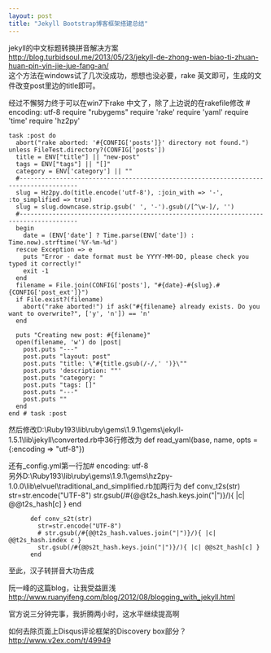 ```yaml
---
layout: post
title: "Jekyll Bootstrap博客框架搭建总结"
---
```


jekyll的中文标题转换拼音解决方案   
http://blog.turbidsoul.me/2013/05/23/jekyll-de-zhong-wen-biao-ti-zhuan-huan-pin-yin-jie-jue-fang-an/  
这个方法在windows试了几次没成功，想想也没必要，rake 英文即可，生成的文件改变post里边的title即可。


经过不懈努力终于可以在win7下rake 中文了，除了上边说的在rakefile修改
	# encoding: utf-8
	require "rubygems"
	require 'rake'
	require 'yaml'
	require 'time'
	require 'hz2py'

	task :post do
	  abort("rake aborted: '#{CONFIG['posts']}' directory not found.") unless FileTest.directory?(CONFIG['posts'])
	  title = ENV["title"] || "new-post"
	  tags = ENV["tags"] || "[]"
	  category = ENV['category'] || ""
	  #--------------------------------------------------------------------------------------
	  slug = Hz2py.do(title.encode('utf-8'), :join_with => '-', :to_simplified => true)
	  slug = slug.downcase.strip.gsub(' ', '-').gsub(/[^\w-]/, '')
	  #--------------------------------------------------------------------------------------
	  begin
	    date = (ENV['date'] ? Time.parse(ENV['date']) : Time.now).strftime('%Y-%m-%d')
	  rescue Exception => e
	    puts "Error - date format must be YYYY-MM-DD, please check you typed it correctly!"
	    exit -1
	  end
	  filename = File.join(CONFIG['posts'], "#{date}-#{slug}.#{CONFIG['post_ext']}")
	  if File.exist?(filename)
	    abort("rake aborted!") if ask("#{filename} already exists. Do you want to overwrite?", ['y', 'n']) == 'n'
	  end

	  puts "Creating new post: #{filename}"
	  open(filename, 'w') do |post|
	    post.puts "---"
	    post.puts "layout: post"
	    post.puts "title: \"#{title.gsub(/-/,' ')}\""
	    post.puts 'description: ""'
	    post.puts "category: "
	    post.puts "tags: []"
	    post.puts "---"
	    post.puts ""
	  end
	end # task :post

然后修改D:\Ruby193\lib\ruby\gems\1.9.1\gems\jekyll-1.5.1\lib\jekyll\converted.rb中36行修改为
	def read_yaml(base, name, opts = {:encoding => "utf-8"})

还有_config.yml第一行加# encoding: utf-8   
另外D:\Ruby193\lib\ruby\gems\1.9.1\gems\hz2py-1.0.0\lib\elvuel\traditional_and_simplified.rb加两行为
	      def conv_t2s(str)
	      	str=str.encode("UTF-8")
	        str.gsub(/#{@@t2s_hash.keys.join("|")}/){ |c| @@t2s_hash[c] }
	      end
	    
	      def conv_s2t(str)
	      	str=str.encode("UTF-8")
	        # str.gsub(/#{@@t2s_hash.values.join("|")}/){ |c| @@t2s_hash.index c }
	        str.gsub(/#{@@s2t_hash.keys.join("|")}/){ |c| @@s2t_hash[c] }
	      end


至此，汉子转拼音大功告成

阮一峰的这篇blog，让我受益匪浅
http://www.ruanyifeng.com/blog/2012/08/blogging_with_jekyll.html

官方说三分钟完事，我折腾两小时，这水平继续提高啊

如何去除页面上Disqus评论框架的Discovery box部分？ http://www.v2ex.com/t/49949
